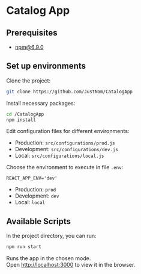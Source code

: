 # Catalog App

## Prerequisites
- [npm@6.9.0](https://www.npmjs.com/)

## Set up environments

Clone the project:
```sh
git clone https://github.com/JustNam/CatalogApp
```

Install necessary packages:
```sh
cd /CatalogApp
npm install
```

Edit configuration files for different environments:
- Production: `src/configurations/prod.js`
- Development: `src/configurations/dev.js`
- Local: `src/configurations/local.js`

Choose the environment to execute in file `.env`: 
```
REACT_APP_ENV='dev'
```
- Production: `prod`
- Development: `dev`
- Local: `local`
## Available Scripts

In the project directory, you can run:

```sh
npm run start
```

Runs the app in the chosen mode.<br>
Open [http://localhost:3000](http://localhost:3000) to view it in the browser.
